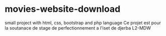 # movies-website-download
small project with html, css, bootstrap and php language
Ce projet est pour la soutanace de stage de perfectionnement a l'iset de djerba 
L2-MDW
